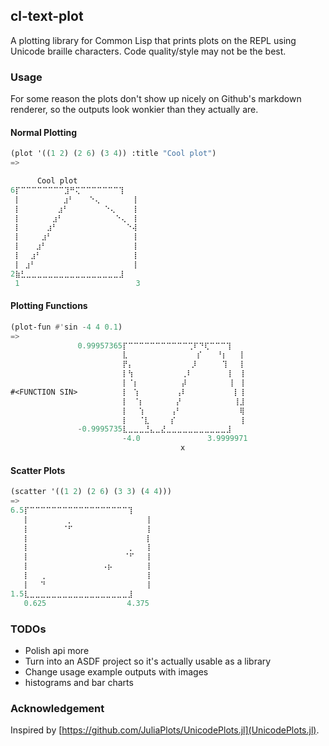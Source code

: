 ## cl-text-plot
A plotting library for Common Lisp that prints plots on the REPL using Unicode braille characters. Code quality/style may not be the best.

### Usage
For some reason the plots don't show up nicely on Github's markdown renderer, so the outputs look wonkier than they actually are.
#### Normal Plotting
```lisp
(plot '((1 2) (2 6) (3 4)) :title "Cool plot")
=>

      Cool plot
6⡏⠉⠉⠉⠉⠉⠉⠉⠉⣹⠛⢍⠉⠉⠉⠉⠉⠉⠉⢹
 ⡇⠀⠀⠀⠀⠀⠀⠀ ⣰⠃⠀ ⠀⠑⢄ ⠀⠀⠀⠀⠀⢸
 ⡇⠀⠀⠀⠀⠀⠀ ⣰⠃⠀⠀  ⠀⠀⠀⠑⢄⠀⠀⠀⢸
 ⡇⠀⠀⠀⠀⠀ ⣰⠃⠀⠀⠀  ⠀⠀⠀⠀⠀⠑⢄⠀⢸
 ⡇⠀⠀⠀⠀ ⣰⠃⠀⠀⠀⠀  ⠀⠀⠀⠀⠀⠀⠀⠑⢼
 ⡇⠀⠀⠀ ⣰⠃⠀⠀⠀⠀⠀  ⠀⠀⠀⠀⠀⠀⠀⠀⢸
 ⡇⠀⠀ ⣰⠃⠀⠀⠀⠀⠀⠀  ⠀⠀⠀⠀⠀⠀⠀⠀⢸
 ⡇⠀ ⣰⠃⠀⠀⠀⠀⠀⠀⠀  ⠀⠀⠀⠀⠀⠀⠀⠀⢸
 ⡇ ⣰⠃⠀⠀⠀⠀⠀⠀⠀⠀  ⠀⠀⠀⠀⠀⠀⠀⠀⢸
2⣷⣃⣀⣀⣀⣀⣀⣀⣀⣀⣀⣀⣀⣀⣀⣀⣀⣀⣀⣸
 1                          3
```

#### Plotting Functions
```lisp
(plot-fun #'sin -4 4 0.1)
=>
               0.99957365⡏⠉⠉⠉⠉⠉⠉⠉⠉⠉⠉⠉⢉⠏⠙⢏⠉⠉⠉⢹
                         ⣇⠀⠀⠀ ⠀⠀⠀⠀⠀ ⠀⠀⠀⡎  ⠀⠘⡆⠀⠀⢸
                         ⡟⡄⠀⠀ ⠀⠀⠀⠀⠀ ⠀⠀⡸⠀  ⠀⠀⢹⠀⠀⢸
                         ⡇⢳⠀⠀ ⠀⠀⠀⠀⠀⠀⢀⠇  ⠀⠀⠀⠀⠀⡇⠀⢸
                         ⡇⠈⡆⠀ ⠀⠀⠀⠀⠀⠀⡼⠀  ⠀⠀⠀⠀⠀⢸⠀⢸
#<FUNCTION SIN>          ⡇⠀⢱⠀⠀ ⠀⠀⠀⠀⢠⠇⠀  ⠀⠀⠀⠀⠀⠀⡇⢸
                         ⡇⠀⠈⡆⠀ ⠀⠀⠀⠀⡜⠀ ⠀ ⠀⠀⠀⠀⠀⠀⢸⣸
                         ⡇⠀⠀⢱⠀⠀ ⠀⠀⢠⠃ ⠀⠀ ⠀⠀⠀⠀⠀⠀⠀⢿
                         ⡇⠀⠀⠈⣇⠀ ⠀⠀⡎⠀ ⠀⠀ ⠀⠀⠀⠀⠀⠀⠀⢸
               -0.9995735⣇⣀⣀⣀⣘⣄⣀⣜⣀⣀⣀⣀⣀⣀⣀⣀⣀⣀⣀⣸
                         -4.0               3.9999971
                                      x
```

#### Scatter Plots
```lisp
(scatter '((1 2) (2 6) (3 3) (4 4)))
=>
6.5⡏⠉⠉⠉⠉⠉⠉⠉⠉⠉⠉⠉⠉⠉⠉⠉⠉⠉⠉⢹
   ⡇⠀⠀⠀⠀⠀⠀⠀⡀⠀⠀⠀⠀⠀⠀⠀⠀    ⠀⠀⢸
   ⡇⠀⠀⠀⠀⠀⠀⠈⠋⠀⠀⠀⠀⠀⠀⠀⠀    ⠀⠀⢸
   ⡇⠀⠀⠀⠀⠀⠀⠀⠀⠀⠀⠀⠀⠀⠀    ⠀⠀ ⠀⢸
   ⡇⠀⠀⠀⠀⠀⠀⠀⠀⠀⠀    ⠀⠀⠀⠀⠀⡀⠀⠀⢸
   ⡇⠀⠀⠀⠀⠀⠀⠀⠀⠀⠀    ⠀⠀⠀⠀⠈⠋⠀⠀⢸
   ⡇⠀⠀⠀⠀⠀⠀⠀⠀    ⠀⠀⠠⡦⠀⠀⠀⠀⠀⠀⢸
   ⡇⠀⠀⢀⠀⠀⠀⠀⠀⠀⠀    ⠀⠀⠀⠀⠀⠀⠀⠀⢸
   ⡇⠀⠀⠙⠀⠀⠀⠀⠀⠀⠀⠀⠀    ⠀⠀⠀⠀⠀⠀⢸
1.5⣇⣀⣀⣀⣀⣀⣀⣀⣀⣀⣀⣀⣀⣀⣀⣀⣀⣀⣀⣸
   0.625                  4.375
```


### TODOs
* Polish api more
* Turn into an ASDF project so it's actually usable as a library
* Change usage example outputs with images
* histograms and bar charts

### Acknowledgement
Inspired by [https://github.com/JuliaPlots/UnicodePlots.jl](UnicodePlots.jl).

